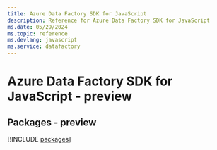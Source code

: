 ```yaml
---
title: Azure Data Factory SDK for JavaScript
description: Reference for Azure Data Factory SDK for JavaScript
ms.date: 05/29/2024
ms.topic: reference
ms.devlang: javascript
ms.service: datafactory
---
```

# Azure Data Factory SDK for JavaScript - preview
## Packages - preview
[!INCLUDE [packages](data-factory-index.md)]